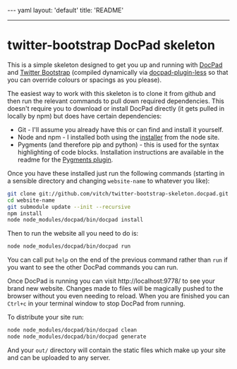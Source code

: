 --- yaml
layout: 'default'
title: 'README'

---

<div class="page-header">
	<h1>twitter-bootstrap DocPad skeleton</h1>
</div>

This is a simple skeleton designed to get you up and running with [DocPad](https://github.com/bevry/docpad/) and [Twitter Bootstrap](http://twitter.github.com/bootstrap/) (compiled dynamically via [docpad-plugin-less](https://npmjs.org/package/docpad-plugin-less) so that you can override colours or spacings as you please).

The easiest way to work with this skeleton is to clone it from github and then run the relevant commands to pull down required dependencies. This doesn't require you to download or install DocPad directly (it gets pulled in locally by npm) but does have certain dependencies:

 * Git - I'll assume you already have this or can find and install it yourself.
 * Node and npm - I installed both using the [installer](http://nodejs.org/download/) from the node site.
 * Pygments (and therefore pip and python) - this is used for the syntax highlighting of code blocks. Installation instructions are available in the readme for the [Pygments plugin](https://github.com/bevry/docpad-extras/tree/master/plugins/pygments/).

Once you have these installed just run the following commands (starting in a sensible directory and changing `website-name` to whatever you like):

```bash
git clone git://github.com/vitch/twitter-bootstrap-skeleton.docpad.git website-name
cd website-name
git submodule update --init --recursive
npm install
node node_modules/docpad/bin/docpad install
```

Then to run the website all you need to do is:

```bash
node node_modules/docpad/bin/docpad run
```

You can call put `help` on the end of the previous command rather than `run` if you want to see the other DocPad commands you can run.

Once DocPad is running you can visit http://localhost:9778/ to see your brand new website. Changes made to files will be magically pushed to the browser without you even needing to reload. When you are finished you can `Ctrl+c` in your terminal window to stop DocPad from running.

To distribute your site run:

```bash
node node_modules/docpad/bin/docpad clean
node node_modules/docpad/bin/docpad generate
```

And your `out/` directory will contain the static files which make up your site and can be uploaded to any server.